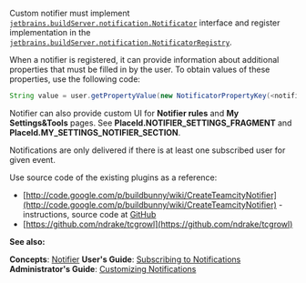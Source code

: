 [//]: # (title: Custom Notifier)
[//]: # (auxiliary-id: Custom+Notifier.html)

Custom notifier must implement [`jetbrains.buildServer.notification.Notificator`](http://javadoc.jetbrains.net/teamcity/openapi/current/jetbrains/buildServer/notification/Notificator.html) interface and register implementation in the [`jetbrains.buildServer.notification.NotificatorRegistry`](http://javadoc.jetbrains.net/teamcity/openapi/current/jetbrains/buildServer/notification/NotificatorRegistry.html).

When a notifier is registered, it can provide information about additional properties that must be filled in by the user. To obtain values of these properties, use the following code:


```java
String value = user.getPropertyValue(new NotificatorPropertyKey(<notifier type>, <property name>));

```



Notifier can also provide custom UI for __Notifier rules__ and __My Settings&amp;Tools__ pages. See __PlaceId.NOTIFIER\_SETTINGS\_FRAGMENT__ and __PlaceId.MY\_SETTINGS\_NOTIFIER\_SECTION__.

Notifications are only delivered if there is at least one subscribed user for given event.

<tip>

Use source code of the existing plugins as a reference:
* [http://code.google.com/p/buildbunny/wiki/CreateTeamcityNotifier](http://code.google.com/p/buildbunny/wiki/CreateTeamcityNotifier) \- instructions, source code at [GitHub](https://github.com/mendhak/buildbunny)
* [https://github.com/ndrake/tcgrowl](https://github.com/ndrake/tcgrowl)
</tip>

  __See also:__

__Concepts__: [Notifier](https://www.jetbrains.com/help/teamcity/?notifier)  __User's Guide__: [Subscribing to Notifications](https://www.jetbrains.com/help/teamcity/?subscribing-to-notifications.md) __Administrator's Guide__: [Customizing Notifications](https://www.jetbrains.com/help/teamcity/?customizing-notifications)
